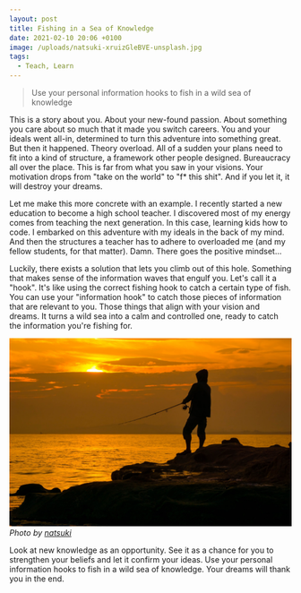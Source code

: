 ```yaml
---
layout: post
title: Fishing in a Sea of Knowledge
date: 2021-02-10 20:06 +0100
image: /uploads/natsuki-xruizGleBVE-unsplash.jpg
tags:
  - Teach, Learn
---
```


> Use your personal information hooks to fish in a wild sea of knowledge

This is a story about you. About your new-found passion. About something you care about so much that it made you switch careers. You and your ideals went all-in, determined to turn this adventure into something great. But then it happened. Theory overload. All of a sudden your plans need to fit into a kind of structure, a framework other people designed. Bureaucracy all over the place. This is far from what you saw in your visions. Your motivation drops from "take on the world" to "f* this shit". And if you let it, it will destroy your dreams.

Let me make this more concrete with an example. I recently started a new education to become a high school teacher. I discovered most of my energy comes from teaching the next generation. In this case, learning kids how to code. I embarked on this adventure with my ideals in the back of my mind. And then the structures a teacher has to adhere to overloaded me (and my fellow students, for that matter). Damn. There goes the positive mindset...

Luckily, there exists a solution that lets you climb out of this hole. Something that makes sense of the information waves that engulf you. Let's call it a "hook". It's like using the correct fishing hook to catch a certain type of fish. You can use your "information hook" to catch those pieces of information that are relevant to you. Those things that align with your vision and dreams. It turns a wild sea into a calm and controlled one, ready to catch the information you're fishing for.

![Fishing in a sea of knowledge](/uploads/natsuki-xruizGleBVE-unsplash.jpg)
*Photo by [natsuki](https://unsplash.com/@myr0326)*

Look at new knowledge as an opportunity. See it as a chance for you to strengthen your beliefs and let it confirm your ideas. Use your personal information hooks to fish in a wild sea of knowledge. Your dreams will thank you in the end.